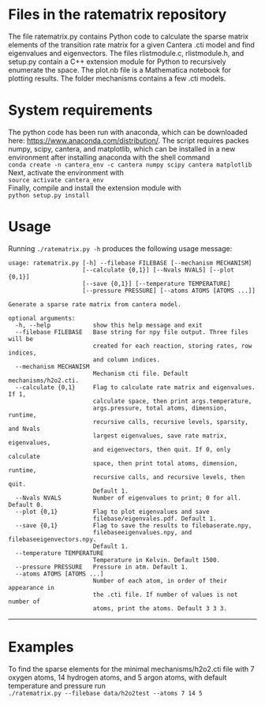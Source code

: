 # Files in the ratematrix repository
The file ratematrix.py contains Python code to calculate the sparse matrix elements of the transition rate matrix for a given Cantera .cti model and find eigenvalues and eigenvectors. The files rlistmodule.c, rlistmodule.h, and setup.py contain a C++ extension module for Python to recursively enumerate the space. The plot.nb file is a Mathematica notebook for plotting results. The folder mechanisms contains a few .cti models.

# System requirements
The python code has been run with anaconda, which can be downloaded here: https://www.anaconda.com/distribution/. The script requires packes numpy, scipy, cantera, and matplotlib, which can be installed in a new environment after installing anaconda with the shell command  
`conda create -n cantera_env -c cantera numpy scipy cantera matplotlib`  
Next, activate the environment with  
`source activate cantera_env`  
Finally, compile and install the extension module with   
`python setup.py install`   

# Usage
Running `./ratematrix.py -h` produces the following usage message:
```
usage: ratematrix.py [-h] --filebase FILEBASE [--mechanism MECHANISM]
                     [--calculate {0,1}] [--Nvals NVALS] [--plot {0,1}]
                     [--save {0,1}] [--temperature TEMPERATURE]
                     [--pressure PRESSURE] [--atoms ATOMS [ATOMS ...]]

Generate a sparse rate matrix from cantera model.

optional arguments:
  -h, --help            show this help message and exit
  --filebase FILEBASE   Base string for npy file output. Three files will be
                        created for each reaction, storing rates, row indices,
                        and column indices.
  --mechanism MECHANISM
                        Mechanism cti file. Default mechanisms/h2o2.cti.
  --calculate {0,1}     Flag to calculate rate matrix and eigenvalues. If 1,
                        calculate space, then print args.temperature,
                        args.pressure, total atoms, dimension, runtime,
                        recursive calls, recursive levels, sparsity, and Nvals
                        largest eigenvalues, save rate matrix, eigenvalues,
                        and eigenvectors, then quit. If 0, only calculate
                        space, then print total atoms, dimension, runtime,
                        recursive calls, and recursive levels, then quit.
                        Default 1.
  --Nvals NVALS         Number of eigenvalues to print; 0 for all. Default 0.
  --plot {0,1}          Flag to plot eigenvalues and save
                        filebase/eigenvales.pdf. Default 1.
  --save {0,1}          Flag to save the results to filebaserate.npy,
                        filebaseeigenvalues.npy, and filebaseeigenvectors.npy.
                        Default 1.
  --temperature TEMPERATURE
                        Temperature in Kelvin. Default 1500.
  --pressure PRESSURE   Pressure in atm. Default 1.
  --atoms ATOMS [ATOMS ...]
                        Number of each atom, in order of their appearance in
                        the .cti file. If number of values is not number of
                        atoms, print the atoms. Default 3 3 3.
  ```
  -----------
# Examples
To find the sparse elements for the minimal mechanisms/h2o2.cti file with 7 oxygen atoms, 14 hydrogen atoms, and 5 argon atoms, with default temperature and pressure run  
`./ratematrix.py --filebase data/h2o2test --atoms 7 14 5`

